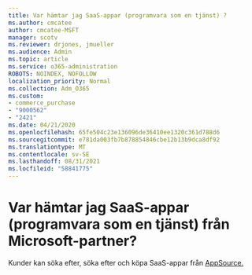 ```yaml
---
title: Var hämtar jag SaaS-appar (programvara som en tjänst) ?
ms.author: cmcatee
author: cmcatee-MSFT
manager: scotv
ms.reviewer: drjones, jmueller
ms.audience: Admin
ms.topic: article
ms.service: o365-administration
ROBOTS: NOINDEX, NOFOLLOW
localization_priority: Normal
ms.collection: Adm_O365
ms.custom:
- commerce_purchase
- "9000562"
- "2421"
ms.date: 04/21/2020
ms.openlocfilehash: 65fe504c23e136096de36410ee1320c361d788d6
ms.sourcegitcommit: e781da003fb7b878854846cbe12b13b9dca8df92
ms.translationtype: MT
ms.contentlocale: sv-SE
ms.lasthandoff: 08/31/2021
ms.locfileid: "58841775"
---
```

# <a name="where-do-i-get-software-as-a-service-saas-apps-from-microsoft-partners"></a>Var hämtar jag SaaS-appar (programvara som en tjänst) från Microsoft-partner?

Kunder kan söka efter, söka efter och köpa SaaS-appar från [AppSource.](https://appsource.microsoft.com)